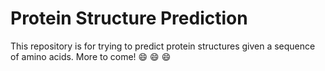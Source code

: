 # Protein Structure Prediction

This repository is for trying to predict protein structures given a sequence of amino acids. More to come! :smile: :smile: :smile: